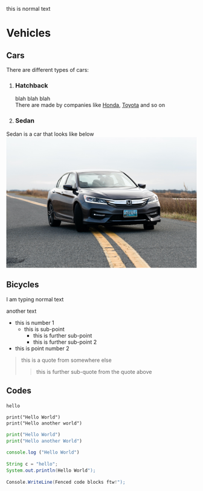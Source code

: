 this is normal text

# Vehicles 

## Cars

There are different types of cars:<br>
1. ### Hatchback <br>
    blah blah blah <br>
    There are made by companies like [Honda](https://www.honda.com.au), [Toyota](https://toyota.com.au) and so on

2. ### Sedan
Sedan is a car that looks like below
![Sedan Image](./images/logan-simpson-n1nUle51VeI-unsplash.jpg)


## Bicycles

I am typing normal text 

another text

- this is number 1
    - this is sub-point
        - this is further sub-point
        - this is further sub-point 2
- this is point number 2


> this is a quote from somewhere else
>> this is further sub-quote from the quote above


## Codes

`hello` 

```
print("Hello World")
print("Hello another world")
```

```py
print("Hello World")
print("Hello another World")
```

```js
console.log ("Hello World")
```

```java
String c = "hello";
System.out.println(Hello World");
```

```cs
Console.WriteLine(Fenced code blocks ftw!");
```
